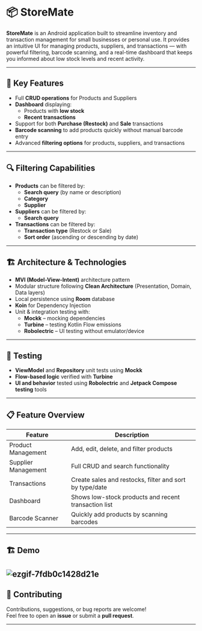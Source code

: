 # 📦 StoreMate

**StoreMate** is an Android application built to streamline inventory and transaction management for small businesses or personal use. It provides an intuitive UI for managing products, suppliers, and transactions — with powerful filtering, barcode scanning, and a real-time dashboard that keeps you informed about low stock levels and recent activity.

---

## 🔑 Key Features

- Full **CRUD operations** for Products and Suppliers  
- **Dashboard** displaying:
  - Products with **low stock**
  - **Recent transactions**
- Support for both **Purchase (Restock)** and **Sale** transactions  
- **Barcode scanning** to add products quickly without manual barcode entry  
- Advanced **filtering options** for products, suppliers, and transactions  

---

## 🔍 Filtering Capabilities

- **Products** can be filtered by:
  - **Search query** (by name or description)
  - **Category**
  - **Supplier**
- **Suppliers** can be filtered by:
  - **Search query**
- **Transactions** can be filtered by:
  - **Transaction type** (Restock or Sale)
  - **Sort order** (ascending or descending by date)

---

## 🏗 Architecture & Technologies

- **MVI (Model-View-Intent)** architecture pattern  
- Modular structure following **Clean Architecture** (Presentation, Domain, Data layers)  
- Local persistence using **Room** database  
- **Koin** for Dependency Injection  
- Unit & integration testing with:
  - **Mockk** – mocking dependencies  
  - **Turbine** – testing Kotlin Flow emissions  
  - **Robolectric** – UI testing without emulator/device  

---

## 🧪 Testing

- **ViewModel** and **Repository** unit tests using **Mockk**  
- **Flow-based logic** verified with **Turbine**  
- **UI and behavior** tested using **Robolectric** and **Jetpack Compose testing** tools  

---

## 📋 Feature Overview

| Feature             | Description                                             |
|---------------------|---------------------------------------------------------|
| Product Management  | Add, edit, delete, and filter products                  |
| Supplier Management | Full CRUD and search functionality                      |
| Transactions        | Create sales and restocks, filter and sort by type/date |
| Dashboard           | Shows low-stock products and recent transaction list    |
| Barcode Scanner     | Quickly add products by scanning barcodes               |

---

## 🏗 Demo
![ezgif-7fdb0c1428d21e](https://github.com/user-attachments/assets/37588f98-c20e-4286-a6cc-cf5a9ec11562)
---

## 🤝 Contributing

Contributions, suggestions, or bug reports are welcome!  
Feel free to open an **issue** or submit a **pull request**.

---
